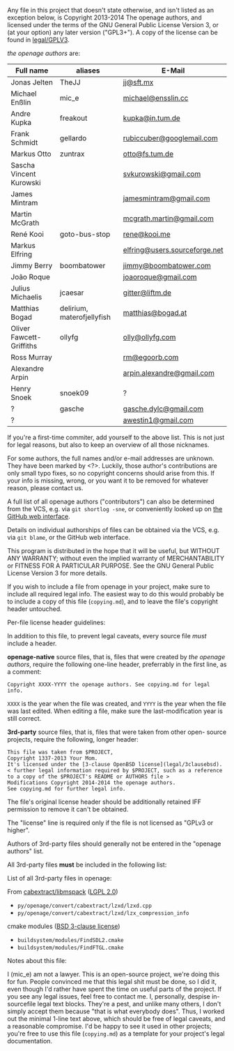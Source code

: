 Any file in this project that doesn't state otherwise, and isn't listed as an
exception below, is Copyright 2013-2014 The openage authors, and licensed
under the terms of the GNU General Public License Version 3, or
(at your option) any later version ("GPL3+").
A copy of the license can be found in [legal/GPLV3](legal/GPLv3).

_the openage authors_ are:

| Full name                   | aliases                    | E-Mail                        |
|-----------------------------|----------------------------|-------------------------------|
| Jonas Jelten                | TheJJ                      | jj@sft.mx                     |
| Michael Enßlin              | mic_e                      | michael@ensslin.cc            |
| Andre Kupka                 | freakout                   | kupka@in.tum.de               |
| Frank Schmidt               | gellardo                   | rubiccuber@googlemail.com     |
| Markus Otto                 | zuntrax                    | otto@fs.tum.de                |
| Sascha Vincent Kurowski     |                            | svkurowski@gmail.com          |
| James Mintram               |                            | jamesmintram@gmail.com        |
| Martin McGrath              |                            | mcgrath.martin@gmail.com      |
| René Kooi                   | goto-bus-stop              | rene@kooi.me                  |
| Markus Elfring              |                            | elfring@users.sourceforge.net |
| Jimmy Berry                 | boombatower                | jimmy@boombatower.com         |
| João Roque                  |                            | joaoroque@gmail.com           |
| Julius Michaelis            | jcaesar                    | gitter@liftm.de               |
| Matthias Bogad              | delirium, materofjellyfish | matthias@bogad.at             |
| Oliver Fawcett-Griffiths    | ollyfg                     | olly@ollyfg.com               |
| Ross Murray                 |                            | rm@egoorb.com                 |
| Alexandre Arpin             |                            | arpin.alexandre@gmail.com     |
| Henry Snoek                 | snoek09                    | ?                             |
| ?                           | gasche                     | gasche.dylc@gmail.com         |
| ?                           |                            | awestin1@gmail.com            |

If you're a first-time commiter, add yourself to the above list. This is not
just for legal reasons, but also to keep an overview of all those nicknames.

For some authors, the full names and/or e-mail addresses are unknown. They have
been marked by <?>. Luckily, those author's contributions are only small typo
fixes, so no copyright concerns should arise from this.
If your info is missing, wrong, or you want it to be removed for whatever
reason, please contact us.

A full list of all openage authors ("contributors") can also be determined
from the VCS, e.g. via `git shortlog -sne`, or conveniently looked up on
[the GitHub web interface](https://github.com/SFTtech/openage/graphs/contributors).

Details on individual authorships of files can be obtained via the VCS,
e.g. via `git blame`, or the GitHub web interface.

This program is distributed in the hope that it will be useful,
but WITHOUT ANY WARRANTY; without even the implied warranty of
MERCHANTABILITY or FITNESS FOR A PARTICULAR PURPOSE.  See the
GNU General Public License Version 3 for more details.

If you wish to include a file from openage in your project, make sure to
include all required legal info. The easiest way to do this would probably
be to include a copy of this file (`copying.md`), and to leave the file's
copyright header untouched.

Per-file license header guidelines:

In addition to this file, to prevent legal caveats, every source file *must*
include a header.

**openage-native** source files, that is, files that were created by
_the openage authors_, require the following one-line header, preferrably in
the first line, as a comment:

    Copyright XXXX-YYYY the openage authors. See copying.md for legal info.

`XXXX` is the year when the file was created, and `YYYY` is the year when the
file was last edited. When editing a file, make sure the last-modification year
is still correct.

**3rd-party** source files, that is, files that were taken from other open-
source projects, require the following, longer header:

    This file was taken from $PROJECT,
    Copyright 1337-2013 Your Mom.
    It's licensed under the [3-clause OpenBSD license](legal/3clausebsd).
    < further legal information required by $PROJECT, such as a reference
    to a copy of the $PROJECT's README or AUTHORS file >
    Modifications Copyright 2014-2014 the openage authors.
    See copying.md for further legal info.

The file's original license header should be additionally retained IFF
permission to remove it can't be obtained.

The "license" line is required only if the file is not licensed as
"GPLv3 or higher".

Authors of 3rd-party files should generally not be entered in the
"openage authors" list.

All 3rd-party files **must** be included in the following list:

List of all 3rd-party files in openage:

From [cabextract/libmspack](http://www.cabextract.org.uk/) ([LGPL 2.0](legal/LGPLv2.0))

 - `py/openage/convert/cabextract/lzxd/lzxd.cpp`
 - `py/openage/convert/cabextract/lzxd/lzx_compression_info`

cmake modules ([BSD 3-clause license](legal/BSD-3-clause))

 - `buildsystem/modules/FindSDL2.cmake`
 - `buildsystem/modules/FindFTGL.cmake`

Notes about this file:

I (mic_e) am not a lawyer. This is an open-source project, we're doing this for
fun. People convinced me that this legal shit must be done, so I did it, even
though I'd rather have spent the time on useful parts of the project.
If you see any legal issues, feel free to contact me.
I, personally, despise in-sourcefile legal text blocks. They're a pest,
and unlike many others, I don't simply accept them because
"that is what everybody does". Thus, I worked out the minimal 1-line text above,
which should be free of legal caveats, and a reasonable compromise.
I'd be happy to see it used in other projects; you're free to use this file
(`copying.md`) as a template for your project's legal documentation.
